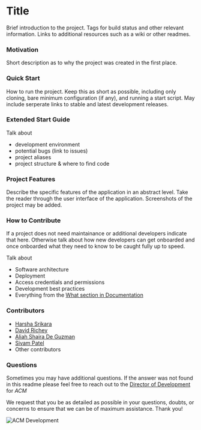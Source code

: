 # Title

Brief introduction to the project. Tags for build status and other relevant information. Links to additional resources such as a wiki or other readmes.

### Motivation

Short description as to why the project was created in the first place. 

### Quick Start

How to run the project. Keep this as short as possible, including only cloning, bare minimum configuration (if any), and running a start script. May include serperate links to stable and latest development releases.

### Extended Start Guide

Talk about 
 - development environment
 - potential bugs (link to issues)
 - project aliases
 - project structure & where to find code

 ### Project Features

 Describe the specific features of the application in an abstract level. Take the reader through the 
 user interface of the application. Screenshots of the project may be added. 


### How to Contribute

If a project does not need maintainance or additional developers indicate that here. Otherwise talk about how new developers can get onboarded and once onboarded what they need to know to be caught fully up to speed.

Talk about
 - Software architecture
 - Deployment
 - Access credentials and permissions
 - Development best practices
 - Everything from the [What section in Documentation](https://github.com/acmutd/Development/blob/master/documentation.md#what-do-we-document)

### Contributors

 - [Harsha Srikara](https://harshasrikara.com)
 - [David Richey](https://darichey.com)
 - [Aliah Shaira De Guzman]()
 - [Sivam Patel](https://github.com/sivampatel)
 - Other contributors

### Questions

Sometimes you may have additional questions. If the answer was not found in this readme please feel free to reach out to the [Director of Development](mailto:comet.acm@gmail.com) for _ACM_

We request that you be as detailed as possible in your questions, doubts, or concerns to ensure that we can be of maximum assistance. Thank you!

![ACM Development](https://www.acmutd.co/brand/Development/Banners/light_dark_background.png)
